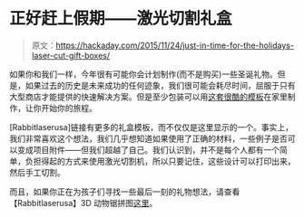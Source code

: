 # 正好赶上假期——激光切割礼盒

> 原文：<https://hackaday.com/2015/11/24/just-in-time-for-the-holidays-laser-cut-gift-boxes/>

如果你和我们一样，今年很有可能你会计划制作(而不是购买)一些圣诞礼物。但是，如果过去的历史是未来成功的任何迹象，我们很可能会耗尽时间，屈服于只有大型商店才能提供的快速解决方案。但是至少包装可以用[这套很酷的模板](http://www.rabbitlaserusa.com/DownloadableProjects.html#CardstockBoxes)在家里制作，让你开始你的旅程。

[Rabbitlaserusa]链接有更多的礼盒模板，而不仅仅是这里显示的一个。事实上，我们非常喜欢这个想法，我们几乎想知道如果使用了正确的材料，一些例子是否可以变成项目附件——但我们超越了自己。我们认识到，并不是每个人都有一个简单，负担得起的方式来使用激光切割机，所以只要记住，这些设计可以打印出来，然后手工切割。

而且，如果你正在为孩子们寻找一些最后一刻的礼物想法，请查看【Rabbitlaserusa】3D 动物锯拼图[这里](http://www.rabbitlaserusa.com/examples/AnimalPuzzles/)。